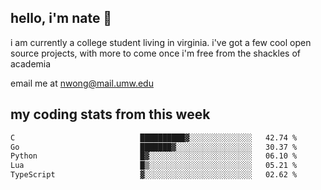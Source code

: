 ## hello, i'm nate 👋
i am currently a college student living in virginia. i've got a few cool open source projects, with more to come once i'm free from the shackles of academia 
 
email me at nwong@mail.umw.edu

## my coding stats from this week
<!--START_SECTION:waka-->

```txt
C                            ██████████▓░░░░░░░░░░░░░░   42.74 %
Go                           ███████▓░░░░░░░░░░░░░░░░░   30.37 %
Python                       █▓░░░░░░░░░░░░░░░░░░░░░░░   06.10 %
Lua                          █▒░░░░░░░░░░░░░░░░░░░░░░░   05.21 %
TypeScript                   ▓░░░░░░░░░░░░░░░░░░░░░░░░   02.62 %
```

<!--END_SECTION:waka-->
